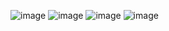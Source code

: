 ![image](https://github.com/kashyapsoni3010/URLtracker/assets/92846525/2a1e7c1e-6f6c-4de3-89c1-ae413c076de8)
![image](https://github.com/kashyapsoni3010/URLtracker/assets/92846525/63b40680-43ea-4bc9-8da3-b9b3cc0d3734)
![image](https://github.com/kashyapsoni3010/URLtracker/assets/92846525/eacbb384-ecc6-4ec6-a2fb-3acc909bb5e2)
![image](https://github.com/kashyapsoni3010/URLtracker/assets/92846525/930f7715-c7aa-40c4-a3a0-45069e4b6379)
